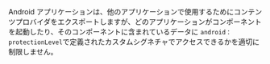 
Android アプリケーションは、他のアプリケーションで使用するためにコンテンツプロバイダをエクスポートしますが、どのアプリケーションがコンポーネントを起動したり、そのコンポーネントに含まれているデータに `android：protectionLevel`で定義されたカスタムシグネチャでアクセスできるかを適切に制限しません。
